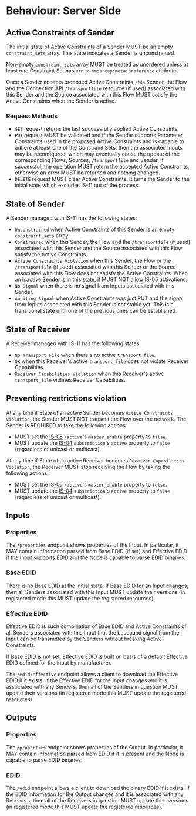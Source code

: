 # Behaviour: Server Side

## Active Constraints of Sender

The initial state of Active Constraints of a Sender MUST be an empty `constraint_sets` array. This state indicates a Sender is unconstrained.

Non-empty `constraint_sets` array MUST be treated as unordered unless at least one Constraint Set has `urn:x-nmos:cap:meta:preference` attribute.

Once a Sender accepts proposed Active Constraints, this Sender, the Flow and the Connection API `/transportfile` resource (if used) associated with this Sender and the Source associated with this Flow MUST satisfy the Active Constraints when the Sender is active.

### Request Methods

- `GET` request returns the last successfully applied Active Constraints.
- `PUT` request MUST be validated and if the Sender supports Parameter Constraints used in the proposed Active Constraints and is capable to adhere at least one of the Constraint Sets, then the associated Inputs may be reconfigured, which may eventually cause the update of the corresponding Flows, Sources, `/transportfile` and Sender. If successful, the operation MUST return the accepted Active Constraints, otherwise an error MUST be returned and nothing changed.
- `DELETE` request MUST clear Active Constraints. It turns the Sender to the initial state which excludes IS-11 out of the process.

## State of Sender

A Sender managed with IS-11 has the following states:
- `Unconstrained` when Active Constraints of this Sender is an empty `constraint_sets` array.
- `Constrained` when this Sender, the Flow and the `/transportfile` (if used) associated with this Sender and the Source associated with this Flow satisfy the Active Constraints.
- `Active Constraints Violation` when this Sender, the Flow or the `/transportfile` (if used) associated with this Sender or the Source associated with this Flow does not satisfy the Active Constraints. When an inactive Sender is in this state, it MUST NOT allow [IS-05][IS-05] activations.
- `No Signal` when there is no signal from Inputs associated with this Sender.
- `Awaiting Signal` when Active Constraints was just PUT and the signal from Inputs associated with this Sender is not stable yet. This is a transitional state until one of the previous ones can be established.

## State of Receiver

A Receiver managed with IS-11 has the following states:
- `No Transport File` when there's no active `transport_file`.
- `OK` when this Receiver's active `transport_file` does not violate Receiver Capabilities.
- `Receiver Capabilities Violation` when this Receiver's active `transport_file` violates Receiver Capabilities.

## Preventing restrictions violation

At any time if State of an active Sender becomes `Active Constraints Violation`, the Sender MUST NOT transmit the Flow over the network. The Sender is REQUIRED to take the following actions:
- MUST set the [IS-05][IS-05] `/active`'s `master_enable` property to `false`.
- MUST update the [IS-04][IS-04] `subscription`'s `active` property to `false` (regardless of unicast or multicast).

At any time if State of an active Receiver becomes `Receiver Capabilities Violation`, the Receiver MUST stop receiving the Flow by taking the following actions:
- MUST set the [IS-05][IS-05] `/active`'s `master_enable` property to `false`.
- MUST update the [IS-04][IS-04] `subscription`'s `active` property to `false` (regardless of unicast or multicast).

## Inputs

### Properties

The `/properties` endpoint shows properties of the Input. In particular, it MAY contain information parsed from Base EDID (if set) and Effective EDID if the Input supports EDID and the Node is capable to parse EDID binaries.

### Base EDID

There is no Base EDID at the initial state. If Base EDID for an Input changes, then all Senders associated with this Input MUST update their versions (in registered mode this MUST update the registered resources).

### Effective EDID

Effective EDID is such combination of Base EDID and Active Constraints of all Senders associated with this Input that the baseband signal from the Input can be transmitted by the Senders without breaking Active Constraints.

If Base EDID is not set, Effective EDID is built on basis of a default Effective EDID defined for the Input by manufacturer.

The `/edid/effective` endpoint allows a client to download the Effective EDID if it exists. If the Effective EDID for the Input changes and it is associated with any Senders, then all of the Senders in question MUST update their versions (in registered mode this MUST update the registered resources).

## Outputs

### Properties

The `/properties` endpoint shows properties of the Output. In particular, it MAY contain information parsed from EDID if it is present and the Node is capable to parse EDID binaries.

### EDID

The `/edid` endpoint allows a client to download the binary EDID if it exists. If the EDID information for the Output changes and it is associated with any Receivers, then all of the Receivers in question MUST update their versions (in registered mode this MUST update the registered resources).

[IS-04]: https://specs.amwa.tv/is-04/
[IS-05]: https://specs.amwa.tv/is-05/
